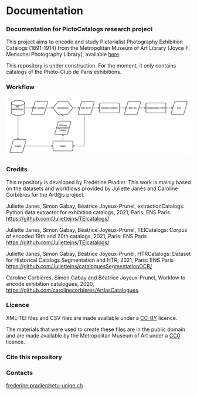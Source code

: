 # Documentation

### Documentation for PictoCatalogs research project

This project aims to encode and study Pictorialist Photography Exhibition Catalogs (1891-1914) from the Metropolitan Museum of Art Library (Joyce F. Menschel Photography Library), available [here](https://www.metmuseum.org/art/libraries-and-research-centers/watson-digital-collections/rare-materials-in-the-met-libraries/pictorialist-photography-exhibition-catalogs-1891-1914).

This repository is under construction. For the moment, it only contains catalogs of the Photo-Club de Paris exhibitions.

### Workflow

![](<.gitbook/assets/workflow (2).png>)

### Credits

This repository is developed by Frédérine Pradier. This work is mainly based on the datasets and workflows provided by Juliette Janès and Caroline Corbières for the Artl@s project.

Juliette Janes, Simon Gabay, Béatrice Joyeux-Prunel, extractionCatalogs: Python data extractor for exhibition catalogs, 2021, Paris: ENS Paris https://github.com/Juliettejns/TEIcatalogs/

Juliette Janes, Simon Gabay, Béatrice Joyeux-Prunel, TEICatalogs: Corpus of encoded 19th and 20th catalogs, 2021, Paris: ENS Paris https://github.com/Juliettejns/TEIcatalogs/

Juliette Janes, Simon Gabay, Béatrice Joyeux-Prunel, HTRCatalogs: Dataset for Historical Catalogs Segmentation and HTR, 2021, Paris: ENS Paris https://github.com/Juliettejns/cataloguesSegmentationOCR/

Caroline Corbières, Simon Gabay and Béatrice Joyeux-Prunel, Worklow to encode exhibition catalogues, 2020, https://github.com/carolinecorbieres/ArtlasCatalogues.

### Licence

XML-TEI files and CSV files are made available under a [CC-BY](https://creativecommons.org/licenses/by/2.0/fr/) licence.

The materials that were used to create these files are in the public domain and are made available by the Metropolitan Museum of Art under a [CC0](https://creativecommons.org/publicdomain/zero/1.0/deed.fr) licence.

### Cite this repository

### Contacts

frederine.pradier@etu-unige.ch
